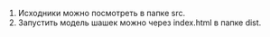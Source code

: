 1. Исходники можно посмотреть в папке src.
2. Запустить модель шашек можно через index.html в папке dist.


